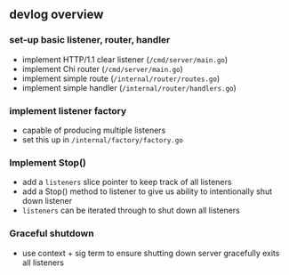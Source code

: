 ## devlog overview
### set-up basic listener, router, handler
- implement HTTP/1.1 clear listener (`/cmd/server/main.go`)
- implement Chi router (`/cmd/server/main.go`)
- implement simple route (`/internal/router/routes.go`)
- implement simple handler (`/internal/router/handlers.go`)

### implement listener factory
- capable of producing multiple listeners
- set this up in `/internal/factory/factory.go`

### Implement Stop()
- add a `listeners` slice pointer to keep track of all listeners 
- add a Stop() method to listener to give us ability to intentionally shut down listener
- `listeners` can be iterated through to shut down all listeners

### Graceful shutdown
- use context + sig term to ensure shutting down server gracefully exits all listeners